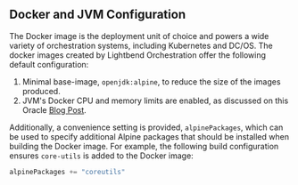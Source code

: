 ## Docker and JVM Configuration

The Docker image is the deployment unit of choice and powers a wide variety of orchestration systems, including Kubernetes and DC/OS. The docker images created by Lightbend Orchestration offer the following default configuration:

1. Minimal base-image, `openjdk:alpine`, to reduce the size of the images produced.
2. JVM's Docker CPU and memory limits are enabled, as discussed on this Oracle [Blog Post](https://blogs.oracle.com/java-platform-group/java-se-support-for-docker-cpu-and-memory-limits).

Additionally, a convenience setting is provided, `alpinePackages`, which can be used to specify additional Alpine packages that should be installed when building the Docker image. For example, the following build configuration ensures `core-utils` is added to the Docker image:

```sbt
alpinePackages += "coreutils"
```
